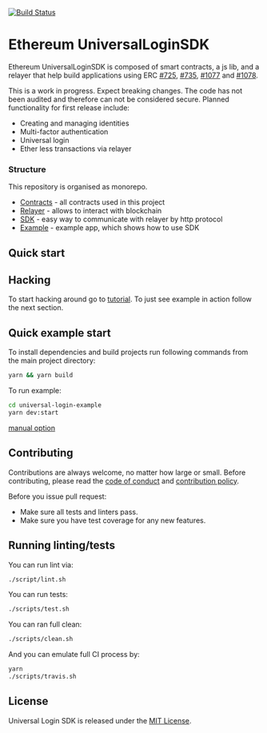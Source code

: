 [![Build Status](https://travis-ci.org/UniversalLogin/UniversalLoginSDK.svg?branch=master)](https://travis-ci.org/UniversalLogin/UniversalLoginSDK)

# Ethereum UniversalLoginSDK

Ethereum UniversalLoginSDK is composed of smart contracts, a js lib, and a relayer that help build applications using ERC [#725](https://github.com/ethereum/EIPs/blob/master/EIPS/eip-725.md), [#735](https://github.com/ethereum/EIPs/issues/735), [#1077](https://github.com/ethereum/EIPs/pull/1077) and [#1078](https://github.com/ethereum/EIPs/pull/1078).

This is a work in progress. Expect breaking changes. The code has not been audited and therefore can not be considered secure.
Planned functionality for first release include:

- Creating and managing identities
- Multi-factor authentication
- Universal login
- Ether less transactions via relayer

### Structure
This repository is organised as monorepo.

- [Contracts](https://github.com/EthWorks/UniversalLoginSDK/tree/master/universal-login-contracts) - all contracts used in this project
- [Relayer](https://github.com/EthWorks/UniversalLoginSDK/blob/master/universal-login-relayer/README.md) - allows to interact with blockchain
- [SDK](https://github.com/EthWorks/UniversalLoginSDK/blob/master/universal-login-sdk/README.md) - easy way to communicate with relayer by http protocol
- [Example](https://github.com/EthWorks/UniversalLoginSDK/blob/master/universal-login-example/README.md) - example app, which shows how to use SDK

## Quick start

## Hacking
To start hacking around go to [tutorial](https://github.com/EthWorks/UniversalLoginSDK/blob/master/Tutorial.md).
To just see example in action follow the next section.

## Quick example start

To install dependencies and build projects run following commands from the main project directory:

```sh
yarn && yarn build
```

To run example:

```sh
cd universal-login-example
yarn dev:start
```
[manual option](https://github.com/EthWorks/UniversalLoginSDK/blob/master/universal-login-example/README.md)


## Contributing

Contributions are always welcome, no matter how large or small. Before contributing, please read the [code of conduct](https://github.com/EthWorks/UniversalLoginSDK/blob/master/CODE_OF_CONDUCT.md) and [contribution policy](https://github.com/EthWorks/UniversalLoginSDK/blob/master/CONTRIBUTION.md).

Before you issue pull request:
* Make sure all tests and linters pass.
* Make sure you have test coverage for any new features.


## Running linting/tests

You can run lint via:

```sh
./script/lint.sh
```

You can run tests:

```sh
./scripts/test.sh
```

You can ran full clean:
```sh
./scripts/clean.sh
```

And you can emulate full CI process by:
```sh
yarn
./scripts/travis.sh
```

## License

Universal Login SDK is released under the [MIT License](https://opensource.org/licenses/MIT).
